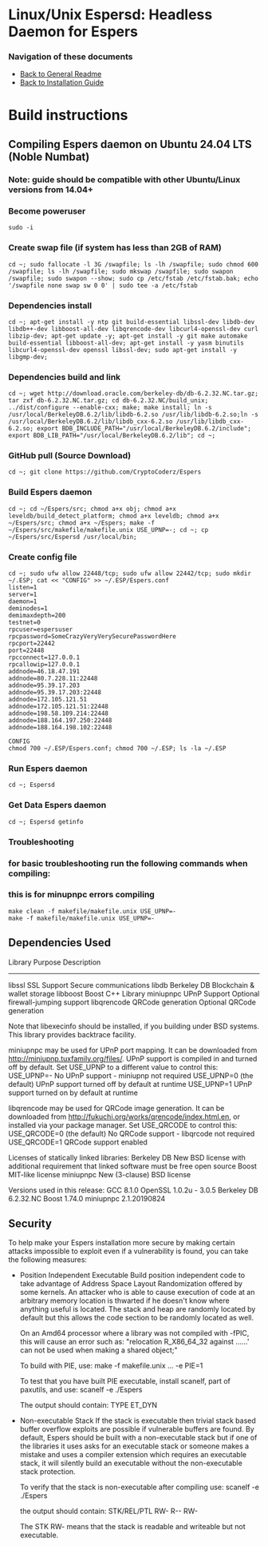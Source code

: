 Linux/Unix Espersd: Headless Daemon for Espers
===============================

### Navigation of these documents
- [Back to General Readme](../README.md)
- [Back to Installation Guide](../INSTALL.md)


Build instructions
===================

Compiling Espers daemon on Ubuntu 24.04 LTS (Noble Numbat)
---------------------------
### Note: guide should be compatible with other Ubuntu/Linux versions from 14.04+

### Become poweruser
```
sudo -i
```

### Create swap file (if system has less than 2GB of RAM)
```
cd ~; sudo fallocate -l 3G /swapfile; ls -lh /swapfile; sudo chmod 600 /swapfile; ls -lh /swapfile; sudo mkswap /swapfile; sudo swapon /swapfile; sudo swapon --show; sudo cp /etc/fstab /etc/fstab.bak; echo '/swapfile none swap sw 0 0' | sudo tee -a /etc/fstab
```

### Dependencies install
```
cd ~; apt-get install -y ntp git build-essential libssl-dev libdb-dev libdb++-dev libboost-all-dev libqrencode-dev libcurl4-openssl-dev curl libzip-dev; apt-get update -y; apt-get install -y git make automake build-essential libboost-all-dev; apt-get install -y yasm binutils libcurl4-openssl-dev openssl libssl-dev; sudo apt-get install -y libgmp-dev;
```

### Dependencies build and link
```
cd ~; wget http://download.oracle.com/berkeley-db/db-6.2.32.NC.tar.gz; tar zxf db-6.2.32.NC.tar.gz; cd db-6.2.32.NC/build_unix; ../dist/configure --enable-cxx; make; make install; ln -s /usr/local/BerkeleyDB.6.2/lib/libdb-6.2.so /usr/lib/libdb-6.2.so;ln -s /usr/local/BerkeleyDB.6.2/lib/libdb_cxx-6.2.so /usr/lib/libdb_cxx-6.2.so; export BDB_INCLUDE_PATH="/usr/local/BerkeleyDB.6.2/include"; export BDB_LIB_PATH="/usr/local/BerkeleyDB.6.2/lib"; cd ~;
```

### GitHub pull (Source Download)
```
cd ~; git clone https://github.com/CryptoCoderz/Espers
```

### Build Espers daemon
```
cd ~; cd ~/Espers/src; chmod a+x obj; chmod a+x leveldb/build_detect_platform; chmod a+x leveldb; chmod a+x ~/Espers/src; chmod a+x ~/Espers; make -f ~/Espers/src/makefile/makefile.unix USE_UPNP=-; cd ~; cp ~/Espers/src/Espersd /usr/local/bin;
```

### Create config file
```
cd ~; sudo ufw allow 22448/tcp; sudo ufw allow 22442/tcp; sudo mkdir ~/.ESP; cat << "CONFIG" >> ~/.ESP/Espers.conf
listen=1
server=1
daemon=1
deminodes=1
demimaxdepth=200
testnet=0
rpcuser=espersuser
rpcpassword=SomeCrazyVeryVerySecurePasswordHere
rpcport=22442
port=22448
rpcconnect=127.0.0.1
rpcallowip=127.0.0.1
addnode=46.18.47.191
addnode=80.7.228.11:22448
addnode=95.39.17.203
addnode=95.39.17.203:22448
addnode=172.105.121.51
addnode=172.105.121.51:22448
addnode=198.58.109.214:22448
addnode=188.164.197.250:22448
addnode=188.164.198.102:22448

CONFIG
chmod 700 ~/.ESP/Espers.conf; chmod 700 ~/.ESP; ls -la ~/.ESP
```

### Run Espers daemon
```
cd ~; Espersd
```

### Get Data Espers daemon
```
cd ~; Espersd getinfo
```

### Troubleshooting
### for basic troubleshooting run the following commands when compiling:
### this is for minupnpc errors compiling
```
make clean -f makefile/makefile.unix USE_UPNP=-
make -f makefile/makefile.unix USE_UPNP=-
```


Dependencies Used
-----------------

 Library     Purpose           Description
 -------     -------           -----------
 libssl      SSL Support       Secure communications
 libdb       Berkeley DB       Blockchain & wallet storage
 libboost    Boost             C++ Library
 miniupnpc   UPnP Support      Optional firewall-jumping support
 libqrencode QRCode generation Optional QRCode generation

Note that libexecinfo should be installed, if you building under BSD systems. 
This library provides backtrace facility.

miniupnpc may be used for UPnP port mapping.  It can be downloaded from
http://miniupnp.tuxfamily.org/files/.  UPnP support is compiled in and
turned off by default.  Set USE_UPNP to a different value to control this:
 USE_UPNP=-    No UPnP support - miniupnp not required
 USE_UPNP=0    (the default) UPnP support turned off by default at runtime
 USE_UPNP=1    UPnP support turned on by default at runtime

libqrencode may be used for QRCode image generation. It can be downloaded
from http://fukuchi.org/works/qrencode/index.html.en, or installed via
your package manager. Set USE_QRCODE to control this:
 USE_QRCODE=0   (the default) No QRCode support - libqrcode not required
 USE_QRCODE=1   QRCode support enabled

Licenses of statically linked libraries:
 Berkeley DB   New BSD license with additional requirement that linked
               software must be free open source
 Boost         MIT-like license
 miniupnpc     New (3-clause) BSD license

Versions used in this release:
 GCC           8.1.0
 OpenSSL       1.0.2u - 3.0.5
 Berkeley DB   6.2.32.NC
 Boost         1.74.0
 miniupnpc     2.1.20190824


Security
--------
To help make your Espers installation more secure by making certain attacks impossible to
exploit even if a vulnerability is found, you can take the following measures:

* Position Independent Executable
    Build position independent code to take advantage of Address Space Layout Randomization
    offered by some kernels. An attacker who is able to cause execution of code at an arbitrary
    memory location is thwarted if he doesn't know where anything useful is located.
    The stack and heap are randomly located by default but this allows the code section to be
    randomly located as well.

    On an Amd64 processor where a library was not compiled with -fPIC, this will cause an error
    such as: "relocation R_X86_64_32 against ......' can not be used when making a shared object;"

    To build with PIE, use:
    make -f makefile.unix ... -e PIE=1

    To test that you have built PIE executable, install scanelf, part of paxutils, and use:
    scanelf -e ./Espers

    The output should contain:
     TYPE
    ET_DYN

* Non-executable Stack
    If the stack is executable then trivial stack based buffer overflow exploits are possible if
    vulnerable buffers are found. By default, Espers should be built with a non-executable stack
    but if one of the libraries it uses asks for an executable stack or someone makes a mistake
    and uses a compiler extension which requires an executable stack, it will silently build an
    executable without the non-executable stack protection.

    To verify that the stack is non-executable after compiling use:
    scanelf -e ./Espers

    the output should contain:
    STK/REL/PTL
    RW- R-- RW-

    The STK RW- means that the stack is readable and writeable but not executable.
